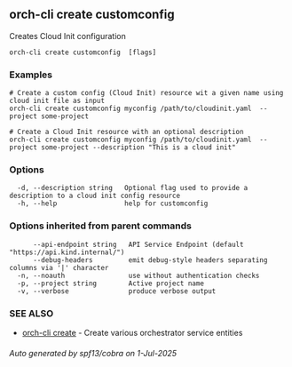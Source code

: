 ## orch-cli create customconfig

Creates Cloud Init configuration

```
orch-cli create customconfig  [flags]
```

### Examples

```
# Create a custom config (Cloud Init) resource wit a given name using cloud init file as input
orch-cli create customconfig myconfig /path/to/cloudinit.yaml  --project some-project

# Create a Cloud Init resource with an optional description 
orch-cli create customconfig myconfig /path/to/cloudinit.yaml  --project some-project --description "This is a cloud init"
```

### Options

```
  -d, --description string   Optional flag used to provide a description to a cloud init config resource
  -h, --help                 help for customconfig
```

### Options inherited from parent commands

```
      --api-endpoint string   API Service Endpoint (default "https://api.kind.internal/")
      --debug-headers         emit debug-style headers separating columns via '|' character
  -n, --noauth                use without authentication checks
  -p, --project string        Active project name
  -v, --verbose               produce verbose output
```

### SEE ALSO

* [orch-cli create](orch-cli_create.md)	 - Create various orchestrator service entities

###### Auto generated by spf13/cobra on 1-Jul-2025
